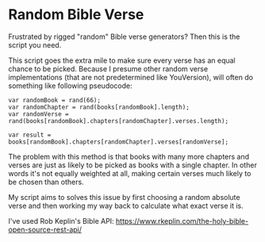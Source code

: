 # Random Bible Verse

Frustrated by rigged "random" Bible verse generators? Then this is the script you need. 

This script goes the extra mile to make sure every verse has an equal chance to be picked. Because I presume other random verse implementations (that are not predetermined like YouVersion), will often do something like following pseudocode:

```
var randomBook = rand(66);
var randomChapter = rand(books[randomBook].length);
var randomVerse = rand(books[randomBook].chapters[randomChapter].verses.length);

var result = books[randomBook].chapters[randomChapter].verses[randomVerse];
```

The problem with this method is that books with many more chapters and verses are just as likely to be picked as books with a single chapter. In other words it's not equally weighted at all, making certain verses much likely to be chosen than others.

My script aims to solves this issue by first choosing a random absolute verse and then working my way back to calculate what exact verse it is.

I've used Rob Keplin's Bible API: https://www.rkeplin.com/the-holy-bible-open-source-rest-api/
